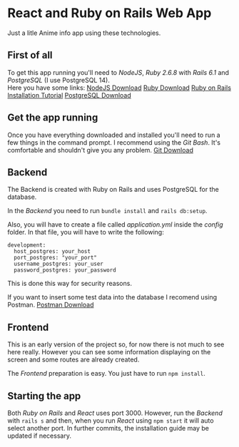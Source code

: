 # React and Ruby on Rails Web App
Just a litle Anime info app using these technologies.

## First of all
To get this app running you'll need to *NodeJS*, *Ruby 2.6.8* with *Rails 6.1* and *PostgreSQL* (I use PostgreSQL 14).<br/>
Here you have some links:
[NodeJS Download](https://nodejs.org/es/)
[Ruby Download](https://rubyinstaller.org/downloads/)
[Ruby on Rails Installation Tutorial](https://guides.rubyonrails.org/getting_started.html)
[PostgreSQL Download](https://www.enterprisedb.com/downloads/postgres-postgresql-downloads)

## Get the app running
Once you have everything downloaded and installed you'll need to run a few things in the command prompt.
I recommend using the *Git Bash*. It's comfortable and shouldn't give you any problem.
[Git Download](https://git-scm.com/downloads)

## Backend
The Backend is created with Ruby on Rails and uses PostgreSQL for the database.

In the *Backend* you need to run ```bundle install``` and ```rails db:setup```.

Also, you will have to create a file called *application.yml* inside the *config* folder.
In that file, you will have to write the following:
```
development:
  host_postgres: your_host
  port_postgres: "your_port"
  username_postgres: your_user
  password_postgres: your_password
```
This is done this way for security reasons.

If you want to insert some test data into the database I recomend using Postman.
[Postman Download](https://www.postman.com/downloads/)

## Frontend
This is an early version of the project so, for now there is not much to see here really.
However you can see some information displaying on the screen and some routes are already created.

The *Frontend* preparation is easy. You just have to run ```npm install```.

## Starting the app
Both *Ruby on Rails* and *React* uses port 3000.
However, run the *Backend* with ```rails s``` and then, when you run *React* using ```npm start``` it will auto select another port.
In further commits, the installation guide may be updated if necessary.
